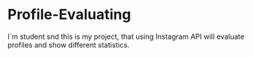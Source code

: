 # Profile-Evaluating
I`m student snd this is my project, that using Instagram API will evaluate profiles and show different statistics.
